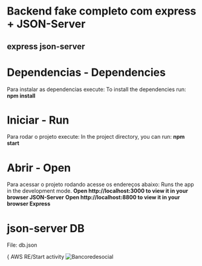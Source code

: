 <h1>Backend fake completo com express + JSON-Server</h1>
<h2>express json-server</h2>

<h1>Dependencias - Dependencies</h1>
Para instalar as dependencias execute: To install the dependencies run:
<strong>npm install</strong>

<h1>Iniciar - Run</h1>
Para rodar o projeto execute: In the project directory, you can run:
<strong>npm start</strong>

<h1>Abrir - Open</h1>
Para acessar o projeto rodando acesse os endereços abaixo: Runs the app in the development mode.
<strong>Open http://localhost:3000 to view it in your browser JSON-Server</strong>
<strong>Open http://localhost:8800 to view it in your browser Express</strong>

<h1>json-server DB</h1>
File: db.json

{
AWS RE/Start activity
![Bancoredesocial](https://github.com/user-attachments/assets/4d978be2-e07f-4209-b8e6-a655d560dff4)
